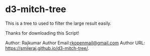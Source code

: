 # d3-mitch-tree
This is a tree to used to filter the large result easily.

Thanks for downloading this Script!

Author: Rajkumar
Author Email:rkopenmail@gmail.com
Author URL: https://smileraj.github.io/d3-mitch-tree/. 
